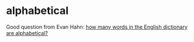 alphabetical
============

Good question from Evan Hahn: [how many words in the English dictionary are alphabetical?](http://evanhahn.com/under-1-of-english-words-are-alphabetical/)
